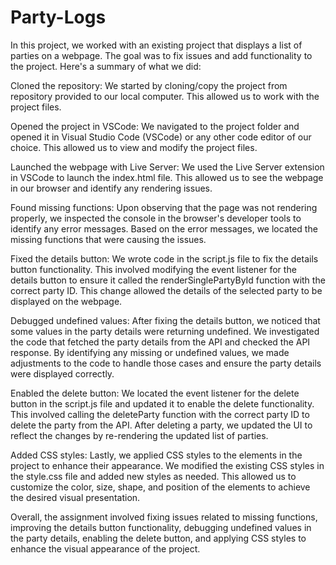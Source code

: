 # Party-Logs

In this project, we worked with an existing project that displays a list of parties on a webpage. The goal was to fix issues and add functionality to the project. Here's a summary of what we did:

Cloned the repository: We started by cloning/copy the project from repository provided to our local computer. This allowed us to work with the project files.

Opened the project in VSCode: We navigated to the project folder and opened it in Visual Studio Code (VSCode) or any other code editor of our choice. This allowed us to view and modify the project files.

Launched the webpage with Live Server: We used the Live Server extension in VSCode to launch the index.html file. This allowed us to see the webpage in our browser and identify any rendering issues.

Found missing functions: Upon observing that the page was not rendering properly, we inspected the console in the browser's developer tools to identify any error messages. Based on the error messages, we located the missing functions that were causing the issues.

Fixed the details button: We wrote code in the script.js file to fix the details button functionality. This involved modifying the event listener for the details button to ensure it called the renderSinglePartyById function with the correct party ID. This change allowed the details of the selected party to be displayed on the webpage.

Debugged undefined values: After fixing the details button, we noticed that some values in the party details were returning undefined. We investigated the code that fetched the party details from the API and checked the API response. By identifying any missing or undefined values, we made adjustments to the code to handle those cases and ensure the party details were displayed correctly.

Enabled the delete button: We located the event listener for the delete button in the script.js file and updated it to enable the delete functionality. This involved calling the deleteParty function with the correct party ID to delete the party from the API. After deleting a party, we updated the UI to reflect the changes by re-rendering the updated list of parties.

Added CSS styles: Lastly, we applied CSS styles to the elements in the project to enhance their appearance. We modified the existing CSS styles in the style.css file and added new styles as needed. This allowed us to customize the color, size, shape, and position of the elements to achieve the desired visual presentation.

Overall, the assignment involved fixing issues related to missing functions, improving the details button functionality, debugging undefined values in the party details, enabling the delete button, and applying CSS styles to enhance the visual appearance of the project.




